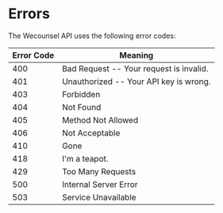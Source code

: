 # Errors

The Wecounsel API uses the following error codes:


Error Code | Meaning
---------- | -------
400 | Bad Request -- Your request is invalid.
401 | Unauthorized -- Your API key is wrong.
403 | Forbidden
404 | Not Found
405 | Method Not Allowed
406 | Not Acceptable
410 | Gone
418 | I'm a teapot.
429 | Too Many Requests
500 | Internal Server Error
503 | Service Unavailable
